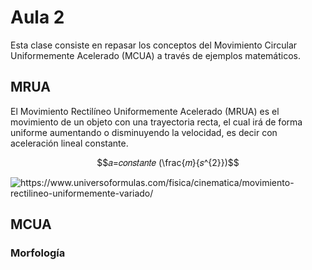 <h1>Aula 2</h1>

Esta clase consiste en repasar los conceptos del Movimiento Circular Uniformemente Acelerado (MCUA) a través de ejemplos matemáticos.

<h2>MRUA</h2>

El Movimiento Rectilíneo Uniformemente Acelerado (MRUA) es el movimiento de un objeto con una trayectoria recta, el cual irá de forma uniforme aumentando o disminuyendo la velocidad, es decir con aceleración lineal constante.

$$𝑎=𝑐𝑜𝑛𝑠𝑡𝑎𝑛𝑡𝑒 (\frac{𝑚}{𝑠^{2}})$$

<img src="https://www.universoformulas.com/imagenes/fisica/cinematica/ejercicio-1-mrua-dibujo.jpg" alt="https://www.universoformulas.com/fisica/cinematica/movimiento-rectilineo-uniformemente-variado/" caption="Hola"/>

<h2>MCUA</h2>

<h3>Morfología</h3>



<img src="" alt="" caption="Hola"/>